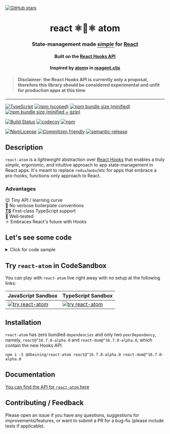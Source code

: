 [![GitHub stars](https://img.shields.io/github/stars/derrickbeining/react-atom.svg?label=Star&style=social)](https://github.com/derrickbeining/react-atom)

<h1 align="center" style="border-bottom: none;">react ⚛🔄⚛ atom</h1>
<h3 align="center">State-management made <em style="border-bottom: solid 1px;">simple</em> for <a href="https://reactjs.org/">React</a></h3>
<h4 align="center">Built on the <a href="https://github.com/reactjs/reactjs.org/blob/f203cd5d86c4c611a31a4f72c5a91e2db0858ce3/content/docs/hooks-intro.md">React Hooks API</a></h4>
<h4 align="center">Inspired by <a href="https://purelyfunctional.tv/guide/reagent/#atoms">atom</a>s in <a href="https://reagent-project.github.io/">reagent.cljs</a></h4>

> #### Disclaimer: the React Hooks API is currently only a proposal, therefore this library should be considered experimental and unfit for production apps at this time

<hr />


[![TypeScript](https://badges.frapsoft.com/typescript/version/typescript-next.svg?v=101)](https://github.com/ellerbrock/typescript-badges/)
[![npm (scoped)](https://img.shields.io/npm/v/@dbeining/react-atom.svg)](https://www.npmjs.com/package/@dbeining/react-atom)
[![npm bundle size (minified)](https://img.shields.io/bundlephobia/min/@dbeining/react-atom.svg)](https://bundlephobia.com/result?p=@dbeining/react-atom)
[![npm bundle size (minified + gzip)](https://img.shields.io/bundlephobia/minzip/@dbeining/react-atom.svg)](https://bundlephobia.com/result?p=@dbeining/react-atom)

[![Build Status](https://travis-ci.com/derrickbeining/react-atom.svg?branch=master)](https://travis-ci.com/derrickbeining/react-atom)
[![codecov](https://codecov.io/gh/derrickbeining/react-atom/branch/master/graph/badge.svg)](https://codecov.io/gh/derrickbeining/react-atom)
[![npm](https://img.shields.io/npm/dt/@dbeining/react-atom.svg)](https://www.npmjs.com/package/@dbeining/react-atom)

[![NpmLicense](https://img.shields.io/npm/l/@dbeining/react-atom.svg)](https://www.npmjs.com/package/@dbeining/react-atom)
[![Commitizen friendly](https://img.shields.io/badge/commitizen-friendly-brightgreen.svg)](http://commitizen.github.io/cz-cli/)
[![semantic-release](https://img.shields.io/badge/%20%20%F0%9F%93%A6%F0%9F%9A%80-semantic--release-e10079.svg)](https://github.com/semantic-release/semantic-release)





## Description

`react-atom` is a _lightweight_ abstraction over [React Hooks][hooksurl] that enables a truly _simple_, ergonomic, and intuitive approach to app state-management in React apps. It's meant to replace `redux`/`mobx`/etc for apps that embrace a pro-hooks, functions-only approach to React.

### Advantages

😌 Tiny API / learning curve  
🚫 No verbose boilerplate conventions  
**[TS]()** First-class TypeScript support  
🔬 Well-tested  
⚛️ Embraces React's future with Hooks

## Let's see some code

<details>
  <summary>
   Click for code sample 
  </summary>

```jsx
import React from 'react';
import ReactDOM from 'react-dom';
import {Atom, useAtom, swap} from '@dbeining/react-atom';

/////////////////////// APP STATE /////////////////////////
/**
 * An atom can be constructed with `Atom.of`.
 * The only way to get the value of an atom is with the `useAtom`
 * hook or `deref`
 */
const stateAtom = Atom.of({
  count: 0,
  text: '',
  data: {
    // ...just imagine
  },
});

/////////////////////// EFFECTS /////////////////////
/**
 * `swap` applies a pure function to the current state of the Atom
 * to compute and set its next state.
 */
const increment = () =>
  swap(stateAtom, (state) => ({...state, count: state.count + 1}));

const decrement = () =>
  swap(stateAtom, (state) => ({...state, count: state.count - 1}));

const updateText = (evt) =>
  swap(stateAtom, (state) => ({...state, text: evt.target.value}));

const loadSomething = () =>
  fetch('https://jsonplaceholder.typicode.com/todos/1')
    .then((res) => res.json())
    .then((data) => swap(stateAtom, (state) => ({...state, data})))
    .catch(console.error);

///////////////// COMPONENT  /////////////////////
export const App = () => {
  /**
   * `useAtom` is a custom React Hook and should follow the "Rules of Hooks".
   * It reads the value of the atom at the time of rendering and
   * subscribes the component to the Atom so that it will rerender any
   * time the Atom's state changes. It will automatically unsubscribe
   * when the component unmounts.
   */
  const {count, data, text} = useAtom(stateAtom);

  return (
    <div>
      <h2>Count: {count}</h2>
      <h2>Text: {text}</h2>

      <button onClick={increment}>Moar</button>
      <button onClick={decrement}>Less</button>
      <button onClick={loadSomething}>Load Data</button>
      <input type="text" onChange={updateText} value={text} />

      <p>{JSON.stringify(data, null, '  ')}</p>
    </div>
  );
};

ReactDOM.render(<App />, document.getElementById('root'));
```

</details>


## Try `react-atom` in CodeSandbox

You can play with `react-atom` live right away with no setup at the following links:


| JavaScript Sandbox              | TypeScript Sandbox              |
| ------------------------------- | ------------------------------- |
| [![try react-atom][imgurl]][js] | [![try react-atom][imgurl]][ts] |


[imgurl]:https://codesandbox.io/static/img/play-codesandbox.svg
[js]:https://codesandbox.io/s/m3x9wn6kmy
[ts]:https://codesandbox.io/s/km72yynqov



## Installation

`react-atom` has zero bundled `dependencies` and only two `peerDependency`,
namely, `react@^16.7.0-alpha.0` and `react-dom@^16.7.0-alpha.0`, which contain
the new Hooks API.

```
npm i -S @dbeining/react-atom react@^16.7.0-alpha.0 react-dom@^16.7.0-alpha.0
```

## Documentation

[You can find the API for `react-atom` here](https://derrickbeining.github.io/react-atom/)

## Contributing / Feedback

Please open an issue if you have any questions, suggestions for
improvements/features, or want to submit a PR for a bug-fix (please include
tests if applicable).


[hooksurl]:https://github.com/reactjs/reactjs.org/blob/f203cd5d86c4c611a31a4f72c5a91e2db0858ce3/content/docs/hooks-intro.md